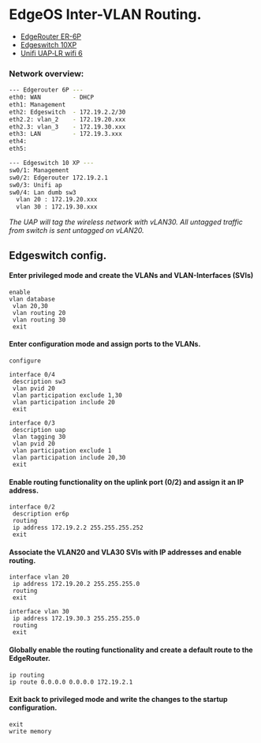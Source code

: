 # EdgeOS Inter-VLAN Routing.
 - [EdgeRouter ER-6P](https://www.ui.com/edgemax/edgerouter-6p/)
 - [Edgeswitch 10XP](https://www.ui.com/edgemax/edgeswitch-10xp/)
 - [Unifi UAP‑LR wifi 6](https://www.ubnt.com/unifi/unifi-ap/)
### Network overview:
```bash
--- Edgerouter 6P ---
eth0: WAN         - DHCP
eth1: Management 
eth2: Edgeswitch  - 172.19.2.2/30
eth2.2: vlan_2    - 172.19.20.xxx
eth2.3: vlan_3    - 172.19.30.xxx
eth3: LAN         - 172.19.3.xxx
eth4:
eth5:

--- Edgeswitch 10 XP ---
sw0/1: Management 
sw0/2: Edgerouter 172.19.2.1
sw0/3: Unifi ap
sw0/4: Lan dumb sw3 
  vlan 20 : 172.19.20.xxx
  vlan 30 : 172.19.30.xxx
```

_The UAP will tag the wireless network with vLAN30. All untagged traffic from switch is sent untagged on vLAN20._

## Edgeswitch config.

#### Enter privileged mode and create the VLANs and VLAN-Interfaces (SVIs)
```
enable
vlan database   
 vlan 20,30  
 vlan routing 20  
 vlan routing 30  
 exit
```

#### Enter configuration mode and assign ports to the VLANs.
```
configure

interface 0/4
 description sw3
 vlan pvid 20  
 vlan participation exclude 1,30  
 vlan participation include 20  
 exit

interface 0/3  
 description uap  
 vlan tagging 30  
 vlan pvid 20  
 vlan participation exclude 1  
 vlan participation include 20,30  
 exit
```

#### Enable routing functionality on the uplink port (0/2) and assign it an IP address.
```
interface 0/2 
 description er6p  
 routing  
 ip address 172.19.2.2 255.255.255.252  
 exit
```

#### Associate the VLAN20 and VLA30 SVIs with IP addresses and enable routing.
```
interface vlan 20  
 ip address 172.19.20.2 255.255.255.0  
 routing   
 exit

interface vlan 30  
 ip address 172.19.30.3 255.255.255.0  
 routing  
 exit
```

#### Globally enable the routing functionality and create a default route to the EdgeRouter.
```
ip routing  
ip route 0.0.0.0 0.0.0.0 172.19.2.1 
```

#### Exit back to privileged mode and write the changes to the startup configuration.
```
exit  
write memory
```